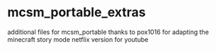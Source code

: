 # mcsm_portable_extras
additional files for mcsm_portable
thanks to pox1016 for adapting the minecraft story mode netflix version for youtube
